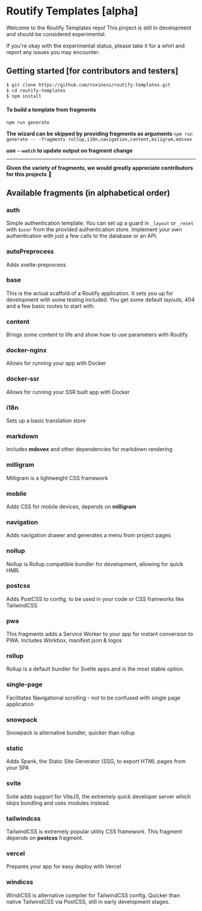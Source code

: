 # Routify Templates [alpha]

Welcome to the Routify Templates repo! This project is still in development and should be considered experimental.

If you're okay with the experimental status, please take it for a whirl and report any issues you may encounter.

## Getting started [for contributors and testers]

```bash
$ git clone https://github.com/roxiness/routify-templates.git
$ cd routify-templates
$ npm install
```

#### To build a template from fragments

`npm run generate`

**The wizard can be skipped by providing fragments as arguments**
`npm run generate -- -fragments rollup,i18n,navigation,content,miligram,mdsvex`

**use `--watch` to update output on fragment change**

---

**Given the variety of fragments, we would greatly appreciate contributors for this projects** 🙏

## Available fragments (in alphabetical order)

### auth

Simple authentication template. You can set up a guard in `_layout` or `_reset` with `$user` from the provided authentication store. Implement your own authentication with just a few calls to the database or an API.

### autoPreprocess

Adds svelte-preprocess

### base

This is the actual scaffold of a Routify application. It sets you up for development with some testing included. You get some default layouts, 404 and a few basic routes to start with.

### content

Brings some content to life and show how to use parameters with Routify.

### docker-nginx

Allows for running your app with Docker

### docker-ssr

Allows for running your SSR built app with Docker

### i18n

Sets up a basic translation store

### markdown

Includes **mdsvex** and other dependencies for markdown rendering

### milligram

Milligram is a lightweight CSS framework

### mobile

Adds CSS for mobile devices, depends on **milligram**

### navigation

Adds navigation drawer and generates a menu from project pages

### nollup

Nollup is Rollup compatible bundler for development, allowing for quick HMR.

### postcss

Adds PostCSS to config, to be used in your code or CSS framworks like TailwindCSS

### pwa

This fragments adds a Service Worker to your app for instant conversion to PWA. Includes Workbox, manifest.json & logos

### rollup

Rollup is a default bundler for Svelte apps and is the most stable option.

### single-page

Facilitates Navigational scrolling - not to be confused with single page application

### snowpack

Snowpack is alternative bundler, quicker than rollup

### static

Adds Spank, the Static Site Generator (SSG, to export HTML pages from your SPA

### svite

Svite adds support for ViteJS, the extremely quick developer server which skips bundling and uses modules instead.

### tailwindcss

TailwindCSS is extremely popular utility CSS framework. This fragment depends on **postcss** fragment.

### vercel

Prepares your app for easy deploy with Vercel

### windicss

WindiCSS is alternative compiler for TailwindCSS config. Quicker than native TailwindCSS via PostCSS, still in early development stages.
